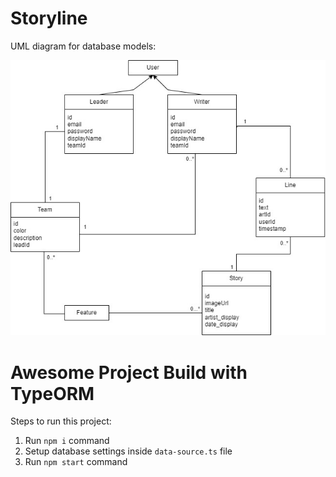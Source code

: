 # Storyline

UML diagram for database models:

![uml diagram](Storyline_UML.jpeg)

# Awesome Project Build with TypeORM

Steps to run this project:

1. Run `npm i` command
2. Setup database settings inside `data-source.ts` file
3. Run `npm start` command
